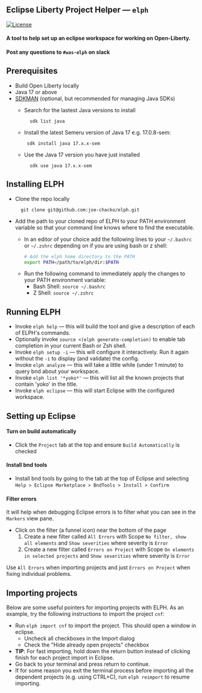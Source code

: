 
## Eclipse Liberty Project Helper &mdash; `elph`
[![License](https://img.shields.io/badge/License-EPL%202.0-green.svg)](https://opensource.org/licenses/EPL-2.0)

#### A tool to help set up an eclipse workspace for working on Open-Liberty.

#### Post any questions to `#was-elph` on slack

## Prerequisites
- Build Open Liberty locally
- Java 17 or above
- [SDKMAN](https://sdkman.io/) (optional, but recommended for managing Java SDKs)
    - Search for the lastest Java versions to install
      
            sdk list java
    -  Install the latest Semeru version of Java 17 e.g. 17.0.8-sem:
  
            sdk install java 17.x.x-sem
    - Use the Java 17 version you have just installed
  
            sdk use java 17.x.x-sem

## Installing ELPH
- Clone the repo locally
        
        git clone git@github.com:joe-chacko/elph.git
- Add the path to your cloned repo of ELPH to your PATH environment variable so that your command line knows where to find the executable.

  - In an editor of your choice add the following lines to your `~/.bashrc` or `~/.zshrc` depending on if you are using bash or z shell:
    ```bash
    # Add the elph home directory to the PATH
    export PATH=/path/to/elph/dir:$PATH
    ```
  - Run the following command to immediately apply the changes to your PATH environment variable:
    - Bash Shell: `source ~/.bashrc`
    - Z Shell: `source ~/.zshrc`


## Running ELPH
- Invoke `elph help` &mdash; this will build the tool and give a description of each of ELPH's commands.
- Optionally invoke `source <(elph generate-completion)` to enable tab completion in your current Bash or Zsh shell.
- Invoke `elph setup -i` &mdash; this will configure it interactively. Run it again without the `-i` to display (and validate) the config.
- Invoke `elph analyze` &mdash; this will take a little while (under 1 minute) to query bnd about your workspace. 
- Invoke `elph list '*yoko*'` &mdash; this will list all the known projects that contain 'yoko' in the title.
- Invoke `elph eclipse` &mdash; this will start Eclipse with the configured workspace.

## Setting up Eclipse

#### Turn on build automatically
- Click the `Project` tab at the top and ensure `Build Automatically` is checked

#### Install bnd tools
- Install bnd tools by going to the tab at the top of Eclipse and selecting `Help > Eclipse Marketplace > BndTools > Install > Confirm`

#### Filter errors
It will help when debugging Eclipse errors is to filter what you can see in the `Markers` view pane.
- Click on the filter (a funnel icon) near the bottom of the page
    1. Create a new filter called `All Errors` with Scope `No filter, show all elements` and `Show severities` where severity is `Error`
    1. Create a new filter called `Errors on Project` with Scope `On elements in selected projects` and `Show severities` where severity is `Error`

Use `All Errors` when importing projects and just `Errors on Project` when fixing individual problems.

## Importing projects
Below are some useful pointers for importing projects with ELPH. As an example, try the following instructions to import the project `cnf`:
- Run `elph import cnf` to import the project. This should open a window in eclipse.
    - Uncheck all checkboxes in the Import dialog
    - Check the "Hide already open projects" checkbox
- **TIP**: For fast importing, hold down the return button instead of clicking finish for each project import in Eclipse.
- Go back to your terminal and press return to continue.
- If for some reason you exit the terminal process before importing all the dependent projects (e.g. using CTRL+C), run `elph reimport` to resume importing.
